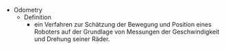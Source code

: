 - Odometry 
	- Definition 
		- ein Verfahren zur Schätzung der Bewegung und Position eines Roboters auf der Grundlage von Messungen der Geschwindigkeit und Drehung seiner Räder.